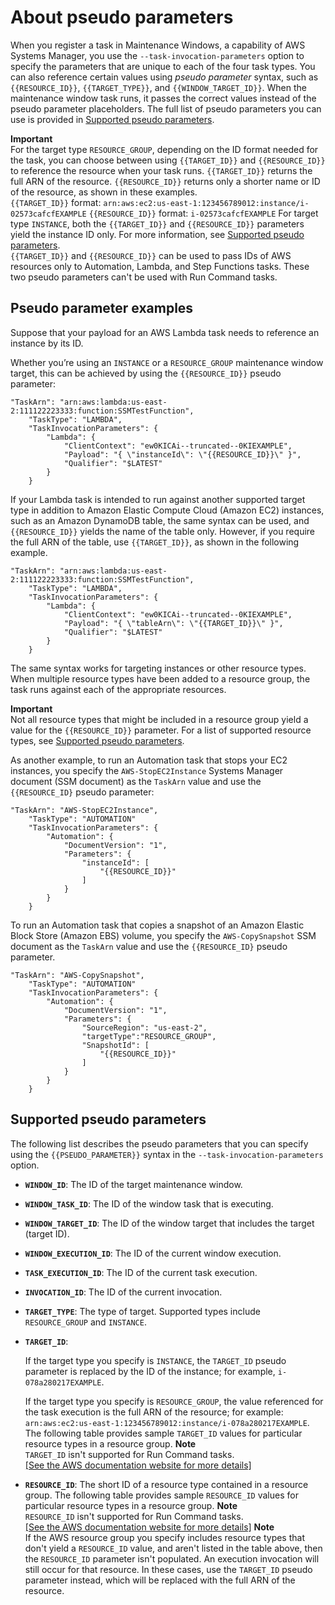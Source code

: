 # About pseudo parameters<a name="mw-cli-register-tasks-parameters"></a>

When you register a task in Maintenance Windows, a capability of AWS Systems Manager, you use the `--task-invocation-parameters` option to specify the parameters that are unique to each of the four task types\. You can also reference certain values using *pseudo parameter* syntax, such as `{{RESOURCE_ID}}`, `{{TARGET_TYPE}}`, and `{{WINDOW_TARGET_ID}}`\. When the maintenance window task runs, it passes the correct values instead of the pseudo parameter placeholders\. The full list of pseudo parameters you can use is provided in [Supported pseudo parameters](#pseudo-parameters)\.

**Important**  
For the target type `RESOURCE_GROUP`, depending on the ID format needed for the task, you can choose between using `{{TARGET_ID}}` and `{{RESOURCE_ID}}` to reference the resource when your task runs\. `{{TARGET_ID}}` returns the full ARN of the resource\. `{{RESOURCE_ID}}` returns only a shorter name or ID of the resource, as shown in these examples\.  
`{{TARGET_ID}}` format: `arn:aws:ec2:us-east-1:123456789012:instance/i-02573cafcfEXAMPLE`
`{{RESOURCE_ID}}` format: `i-02573cafcfEXAMPLE`
For target type `INSTANCE`, both the `{{TARGET_ID}}` and `{{RESOURCE_ID}}` parameters yield the instance ID only\. For more information, see [Supported pseudo parameters](#pseudo-parameters)\.  
`{{TARGET_ID}}` and `{{RESOURCE_ID}}` can be used to pass IDs of AWS resources only to Automation, Lambda, and Step Functions tasks\. These two pseudo parameters can't be used with Run Command tasks\.

## Pseudo parameter examples<a name="pseudo-parameter-examples"></a>

Suppose that your payload for an AWS Lambda task needs to reference an instance by its ID\.

Whether you’re using an `INSTANCE` or a `RESOURCE_GROUP` maintenance window target, this can be achieved by using the `{{RESOURCE_ID}}` pseudo parameter:

```
"TaskArn": "arn:aws:lambda:us-east-2:111122223333:function:SSMTestFunction",
    "TaskType": "LAMBDA",
    "TaskInvocationParameters": {
        "Lambda": {
            "ClientContext": "ew0KICAi--truncated--0KIEXAMPLE",
            "Payload": "{ \"instanceId\": \"{{RESOURCE_ID}}\" }",
            "Qualifier": "$LATEST"
        }
    }
```

If your Lambda task is intended to run against another supported target type in addition to Amazon Elastic Compute Cloud \(Amazon EC2\) instances, such as an Amazon DynamoDB table, the same syntax can be used, and `{{RESOURCE_ID}}` yields the name of the table only\. However, if you require the full ARN of the table, use `{{TARGET_ID}}`, as shown in the following example\.

```
"TaskArn": "arn:aws:lambda:us-east-2:111122223333:function:SSMTestFunction",
    "TaskType": "LAMBDA",
    "TaskInvocationParameters": {
        "Lambda": {
            "ClientContext": "ew0KICAi--truncated--0KIEXAMPLE",
            "Payload": "{ \"tableArn\": \"{{TARGET_ID}}\" }",
            "Qualifier": "$LATEST"
        }
    }
```

The same syntax works for targeting instances or other resource types\. When multiple resource types have been added to a resource group, the task runs against each of the appropriate resources\. 

**Important**  
Not all resource types that might be included in a resource group yield a value for the `{{RESOURCE_ID}}` parameter\. For a list of supported resource types, see [Supported pseudo parameters](#pseudo-parameters)\.

As another example, to run an Automation task that stops your EC2 instances, you specify the `AWS-StopEC2Instance` Systems Manager document \(SSM document\) as the `TaskArn` value and use the `{{RESOURCE_ID}` pseudo parameter:

```
"TaskArn": "AWS-StopEC2Instance",
    "TaskType": "AUTOMATION"
    "TaskInvocationParameters": {
        "Automation": {
            "DocumentVersion": "1",
            "Parameters": {
                "instanceId": [
                    "{{RESOURCE_ID}}"
                ]
            }
        }
    }
```

To run an Automation task that copies a snapshot of an Amazon Elastic Block Store \(Amazon EBS\) volume, you specify the `AWS-CopySnapshot` SSM document as the `TaskArn` value and use the `{{RESOURCE_ID}` pseudo parameter\.

```
"TaskArn": "AWS-CopySnapshot",
    "TaskType": "AUTOMATION"
    "TaskInvocationParameters": {
        "Automation": {
            "DocumentVersion": "1",
            "Parameters": {
                "SourceRegion": "us-east-2",
                "targetType":"RESOURCE_GROUP",
                "SnapshotId": [
                    "{{RESOURCE_ID}}"
                ]
            }
        }
    }
```

## Supported pseudo parameters<a name="pseudo-parameters"></a>

The following list describes the pseudo parameters that you can specify using the `{{PSEUDO_PARAMETER}}` syntax in the `--task-invocation-parameters` option\.
+ **`WINDOW_ID`**: The ID of the target maintenance window\.
+ **`WINDOW_TASK_ID`**: The ID of the window task that is executing\.
+ **`WINDOW_TARGET_ID`**: The ID of the window target that includes the target \(target ID\)\.
+ **`WINDOW_EXECUTION_ID`**: The ID of the current window execution\.
+ **`TASK_EXECUTION_ID`**: The ID of the current task execution\.
+ **`INVOCATION_ID`**: The ID of the current invocation\.
+ **`TARGET_TYPE`**: The type of target\. Supported types include `RESOURCE_GROUP` and `INSTANCE`\.
+ **`TARGET_ID`**: 

  If the target type you specify is `INSTANCE`, the `TARGET_ID` pseudo parameter is replaced by the ID of the instance; for example, `i-078a280217EXAMPLE`\.

  If the target type you specify is `RESOURCE_GROUP`, the value referenced for the task execution is the full ARN of the resource; for example: `arn:aws:ec2:us-east-1:123456789012:instance/i-078a280217EXAMPLE`\. The following table provides sample `TARGET_ID` values for particular resource types in a resource group\. 
**Note**  
`TARGET_ID` isn't supported for Run Command tasks\.    
[\[See the AWS documentation website for more details\]](http://docs.aws.amazon.com/systems-manager/latest/userguide/mw-cli-register-tasks-parameters.html)
+ **`RESOURCE_ID`**: The short ID of a resource type contained in a resource group\. The following table provides sample `RESOURCE_ID` values for particular resource types in a resource group\. 
**Note**  
`RESOURCE_ID` isn't supported for Run Command tasks\.    
[\[See the AWS documentation website for more details\]](http://docs.aws.amazon.com/systems-manager/latest/userguide/mw-cli-register-tasks-parameters.html)
**Note**  
If the AWS resource group you specify includes resource types that don't yield a `RESOURCE_ID` value, and aren't listed in the table above, then the `RESOURCE_ID` parameter isn't populated\. An execution invocation will still occur for that resource\. In these cases, use the `TARGET_ID` pseudo parameter instead, which will be replaced with the full ARN of the resource\.